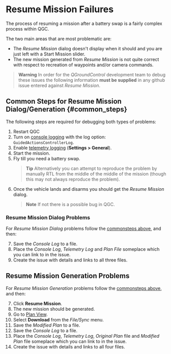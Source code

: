 # Resume Mission Failures

The process of resuming a mission after a battery swap is a fairly complex process within QGC. 

The two main areas that are most problematic are:

* The *Resume Mission* dialog doesn't display when it should and you are just left with a Start Mission slider.
* The new mission generated from *Resume Mission* is not quite correct with respect to recreation of waypoints and/or camera commands.

> **Warning** In order for the *QGroundControl* development team to debug these issues the following information **must be supplied** in any github issue entered against *Resume Mission*.


## Common Steps for Resume Mission Dialog/Generation {#common_steps}

The following steps are required for debugging both types of problems:
1. Restart QGC
1. Turn on [console logging](../SettingsView/console_logging.md) with the log option: `GuidedActionsControllerLog`.
1. Enable [telemetry logging](../SettingsView/General.md#miscellaneous) (**Settings > General**).
1. Start the mission.
1. Fly till you need a battery swap. 
   > **Tip** Alternatively you can attempt to reproduce the problem by manually RTL from the middle of the middle of the mission (though this may not always reproduce the problem).
1. Once the vehicle lands and disarms you should get the *Resume Mission* dialog.
   > **Note** If not there is a possible bug in QGC.

### Resume Mission Dialog Problems

For *Resume Mission Dialog* problems follow the [commonsteps above](#common_steps), and then:

7. Save the *Console Log* to a file.
1. Place the *Console Log*, *Telemetry Log* and *Plan File* someplace which you can link to in the issue.
1. Create the issue with details and links to all three files.

## Resume Mission Generation Problems

For *Resume Mission Generation* problems follow the [commonsteps above](#common_steps), and then:

7. Click **Resume Mission**.
1. The new mission should be generated.
1. Go to [Plan View](../PlanView/PlanView.md).
1. Select **Download** from the *File/Sync* menu.
1. Save the *Modified Plan* to a file.
1. Save the *Console Log* to a file.
1. Place the *Console Log*, *Telemetry Log*, *Original Plan* file and *Modified Plan* file someplace which you can link to in the issue.
1. Create the issue with details and links to all four files.
